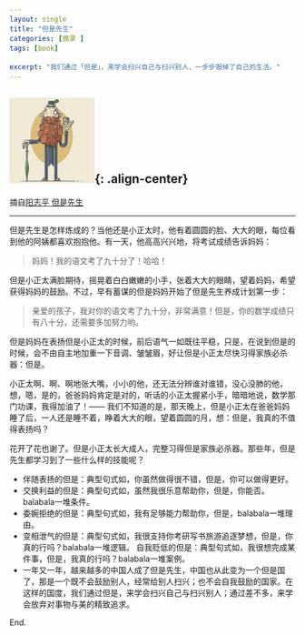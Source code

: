 ```yaml
---
layout: single
title: "但是先生"
categories: [摘录 ]
tags: [book]

excerpt: "我们通过「但是」，来学会扫兴自己与扫兴别人，一步步毁掉了自己的生活。"
---
```



<img src="/images/mrbut.gif" width="150" height="150" alt="hacker"/>{: .align-center} 
---

摘自[阳志平 但是先生](http://mp.weixin.qq.com/s?__biz=MzA4ODM4ODQ3MQ==&mid=402056076&idx=1&sn=9c42053033e20471bfb163fcf8bfd998&scene=21#wechat_redirect)

----------

但是先生是怎样炼成的？当他还是小正太时，他有着圆圆的脸、大大的眼，每位看到他的阿姨都喜欢抱抱他。有一天，他高高兴兴地，将考试成绩告诉妈妈：

> 妈妈！我的语文考了九十分了！哈哈！

但是小正太满脸期待，摇晃着白白嫩嫩的小手，张着大大的眼睛，望着妈妈，希望获得妈妈的鼓励。不过，早有蓄谋的但是妈妈开始了但是先生养成计划第一步：

> 亲爱的孩子，我对你的语文考了九十分，非常满意！但是，你的数学成绩只有八十分，还需要多加努力哟。

但是妈妈在表扬但是小正太的时候，前后语气一如既往平稳，只是，在说到但是的时候，会不由自主地加重一下音调、皱皱眉，好让但是小正太尽快习得家族必杀器：但是。

小正太啊、啊、啊地张大嘴，小小的他，还无法分辨谁对谁错，没心没肺的他，想，嗯，是的，爸爸妈妈肯定是对的，听话的小正太握紧小手，暗暗地说，数学那门功课，我得加油了！—— 我们不知道的是，那天晚上，但是小正太在爸爸妈妈睡了后，一人还是睡不着，睁着大大的眼，望着圆圆的月，想：但是，我真的不值得表扬吗？

花开了花也谢了。但是小正太长大成人，完整习得但是家族必杀器。那些年，但是先生都学习到了一些什么样的技能呢？

- 伴随表扬的但是：典型句式如，你虽然做得很不错，但是，你可以做得更好。
- 交换利益的但是：典型句式如，虽然我很乐意帮助你，但是，你能否。balabala一堆条件。
- 委婉拒绝的但是：典型句式如，我有足够能力帮助你，但是，balabala一堆理由。
- 变相泄气的但是：典型句式如，我很支持你考研写书旅游追逐梦想，但是，你真的行吗？balabala一堆逻辑。
自我贬低的但是：典型句式如，我很想完成某件事，但是，我真的行吗？balabala一堆案例。
- 一年又一年，越来越多的中国人成了但是先生，中国也从此变为一个但是国了，那是一个既不会鼓励别人，经常给别人扫兴；也不会自我鼓励的国家。在这样的国度，我们通过但是，来学会扫兴自己与扫兴别人；通过差不多，来学会放弃对事物与美的精致追求。

End.